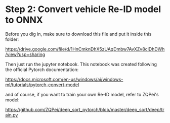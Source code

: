 # Step 2: Convert vehicle Re-ID model to ONNX

Before you dig in, make sure to download this file and put it inside this folder:

https://drive.google.com/file/d/1HnCmknDhX5zUAqDmbw7AvXZv8clDhDWh/view?usp=sharing

Then just run the jupyter notebook. This notebook was created following the official Pytorch documentation: 

https://docs.microsoft.com/en-us/windows/ai/windows-ml/tutorials/pytorch-convert-model

and of course, if you want to train your own Re-ID model, refer to ZQPei's model:

https://github.com/ZQPei/deep_sort_pytorch/blob/master/deep_sort/deep/train.py
